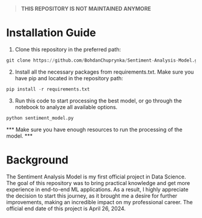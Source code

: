 > **THIS REPOSITORY IS NOT MAINTAINED ANYMORE**

# Installation Guide 
1. Clone this repository in the preferred path: 
```python
git clone https://github.com/BohdanChuprynka/Sentiment-Analysis-Model.git
```
2. Install all the necessary packages from requirements.txt. Make sure you have pip and located in the repository path: 
```python
pip install -r requirements.txt
```
3. Run this code to start processing the best model, or go through the notebook to analyze all available options.
```python 
python sentiment_model.py 
```
*** Make sure you have enough resources to run the processing of the model. ***

# Background 
The Sentiment Analysis Model is my first official project in Data Science. The goal of this repository was to bring practical knowledge and get more experience in end-to-end ML applications. As a result, I highly appreciate the decision to start this journey, as it brought me a desire for further improvements, making an incredible impact on my professional career. The official end date of this project is April 26, 2024.
